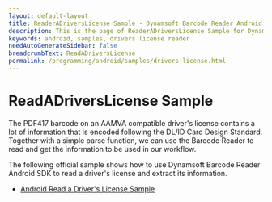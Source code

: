 ```yaml
---
layout: default-layout
title: ReaderADriversLicense Sample - Dynamsoft Barcode Reader Android edition
description: This is the page of ReaderADriversLicense Sample for Dynamsoft Barcode Reader Android SDK.
keywords: android, samples, drivers license reader
needAutoGenerateSidebar: false
breadcrumbText: ReadADriversLicense
permalink: /programming/android/samples/drivers-license.html
---
```


# ReadADriversLicense Sample

The PDF417 barcode on an AAMVA compatible driver's license contains a lot of information that is encoded following the DL/ID Card Design Standard. Together with a simple parse function, we can use the Barcode Reader to read and get the information to be used in our workflow.

The following official sample shows how to use Dynamsoft Barcode Reader Android SDK to read a driver's license and extract its information.

- <a href="https://github.com/Dynamsoft/barcode-reader-mobile-samples/tree/main/android/Usecase/ReadADriversLicense/" target="_blank">Android Read a Driver's License Sample</a>
